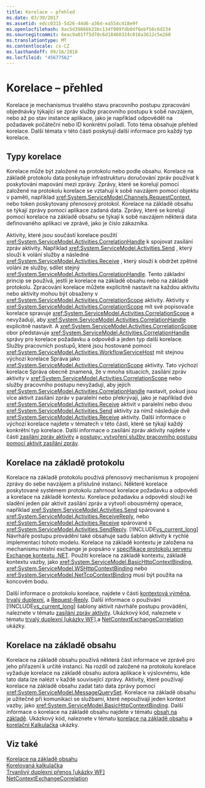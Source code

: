 ```yaml
---
title: Korelace – přehled
ms.date: 03/30/2017
ms.assetid: edcc0315-5d26-44d6-a36d-ea554c418e9f
ms.openlocfilehash: 8ac5d39866b23bc134f009fdb0df6ebf56c6d234
ms.sourcegitcommit: 6eac9a01ff5d70c6d18460324c016a3612c5e268
ms.translationtype: MT
ms.contentlocale: cs-CZ
ms.lasthandoff: 09/16/2018
ms.locfileid: "45677562"
---
```

# <a name="correlation-overview"></a>Korelace – přehled
Korelace je mechanismus trvalého stavu pracovního postupu zpracování objednávky týkající se zpráv služby pracovního postupu k sobě navzájem, nebo až po stav instance aplikace, jako je například odpovědět na požadavek počáteční nebo ID konkrétní pořadí. Toto téma obsahuje přehled korelace. Další témata v této části poskytují další informace pro každý typ korelace.  
  
## <a name="types-of-correlation"></a>Typy korelace  
 Korelace může být založené na protokolu nebo podle obsahu. Korelace na základě protokolu data poskytuje infrastrukturu doručování zpráv používat k poskytování mapování mezi zprávy. Zprávy, které se korelují pomocí založené na protokolu korelace se vztahují k sobě navzájem pomocí objektu v paměti, například <xref:System.ServiceModel.Channels.RequestContext>, nebo token poskytovaný přenosový protokol. Korelace na základě obsahu se týkají zprávy pomocí aplikace zadaná data. Zprávy, které se korelují pomocí korelace na základě obsahu se týkají k sobě navzájem některá data definovaného aplikací ve zprávě, jako je číslo zákazníka.  
  
 Aktivity, které jsou součástí korelace použití <xref:System.ServiceModel.Activities.CorrelationHandle> k spojovat zasílání zpráv aktivity. Například <xref:System.ServiceModel.Activities.Send> , který slouží k volání služby a následné <xref:System.ServiceModel.Activities.Receive> , který slouží k obdržet zpětné volání ze služby, sdílet stejný <xref:System.ServiceModel.Activities.CorrelationHandle>. Tento základní princip se používá, jestli je korelace na základě obsahu nebo na základě protokolu. Zpracování korelace můžete explicitně nastavit na každou aktivitu nebo aktivity mohou být obsaženy v <xref:System.ServiceModel.Activities.CorrelationScope> aktivity. Aktivity v <xref:System.ServiceModel.Activities.CorrelationScope> mít své popisovače korelace spravuje <xref:System.ServiceModel.Activities.CorrelationScope> a nevyžadují, aby <xref:System.ServiceModel.Activities.CorrelationHandle> explicitně nastavit. A <xref:System.ServiceModel.Activities.CorrelationScope> obor představuje <xref:System.ServiceModel.Activities.CorrelationHandle> správy pro korelace požadavku a odpovědi a jeden typ další korelace. Služby pracovních postupů, které jsou hostované pomocí <xref:System.ServiceModel.Activities.WorkflowServiceHost> mít stejnou výchozí korelace Správa jako <xref:System.ServiceModel.Activities.CorrelationScope> aktivity. Tato výchozí korelace Správa obecně znamená, že v mnoha situacích, zasílání zpráv aktivity v <xref:System.ServiceModel.Activities.CorrelationScope> nebo služby pracovního postupu nevyžadují, aby jejich <xref:System.ServiceModel.Activities.CorrelationHandle> nastavit, pokud jsou více aktivit zasílání zpráv v paralelní nebo překrývají, jako je například dvě <xref:System.ServiceModel.Activities.Receive> aktivit v paralelní nebo dvou <xref:System.ServiceModel.Activities.Send> aktivity za nímž následuje dvě <xref:System.ServiceModel.Activities.Receive> aktivity. Další informace o výchozí korelace najdete v tématech v této části, které se týkají každý konkrétní typ korelace. Další informace o zasílání zpráv aktivity najdete v části [zasílání zpráv aktivity](../../../../docs/framework/wcf/feature-details/messaging-activities.md) a [postupy: vytvoření služby pracovního postupu pomocí aktivit zasílání zpráv](../../../../docs/framework/wcf/feature-details/how-to-create-a-workflow-service-with-messaging-activities.md).  
  
## <a name="protocol-based-correlation"></a>Korelace na základě protokolu  
 Korelace na základě protokolu používá přenosový mechanismus k propojení zprávy do sebe navzájem a příslušné instanci. Některé korelace poskytované systémem protokolu zahrnout korelace požadavku a odpovědi a korelace na základě kontextu. Korelace požadavku a odpovědi slouží ke sladění jeden pár aktivit zasílání zpráv a vytvoří obousměrný operace, například <xref:System.ServiceModel.Activities.Send> spárované s <xref:System.ServiceModel.Activities.ReceiveReply>, nebo <xref:System.ServiceModel.Activities.Receive> spárované s <xref:System.ServiceModel.Activities.SendReply>. [!INCLUDE[vs_current_long](../../../../includes/vs-current-long-md.md)] Návrháře postupu provádění také obsahuje sadu šablon aktivity k rychlé implementaci tohoto modelu. Korelace na základě kontextu je založena na mechanismu místní exchange je popsáno v [specifikace protokolu serveru Exchange kontextu .NET](https://go.microsoft.com/fwlink/?LinkID=166059). Použití korelace na základě kontextu, základě kontextu vazby, jako <xref:System.ServiceModel.BasicHttpContextBinding>, <xref:System.ServiceModel.WSHttpContextBinding> nebo <xref:System.ServiceModel.NetTcpContextBinding> musí být použita na koncovém bodu.  
  
 Další informace o protokolu korelace, najdete v části [kontextová výměna](../../../../docs/framework/wcf/feature-details/context-exchange-correlation.md), [trvalý duplexní](../../../../docs/framework/wcf/feature-details/durable-duplex-correlation.md), a [Request-Reply](../../../../docs/framework/wcf/feature-details/request-reply-correlation.md). Další informace o používání [!INCLUDE[vs_current_long](../../../../includes/vs-current-long-md.md)] šablony aktivit návrháře postupu provádění, naleznete v tématu [zasílání zpráv aktivity](../../../../docs/framework/wcf/feature-details/messaging-activities.md). Ukázkový kód, naleznete v tématu [trvalý duplexní &#91;ukázky WF&#93; ](../../../../docs/framework/windows-workflow-foundation/samples/durable-duplex.md) a [NetContextExchangeCorrelation](https://msdn.microsoft.com/library/93c74a1a-b9e2-46c6-95c0-c9b0e9472caf) ukázky.  
  
## <a name="content-based-correlation"></a>Korelace na základě obsahu  
 Korelace na základě obsahu používá některá část informace ve zprávě pro jeho přiřazení k určité instanci. Na rozdíl od založené na protokolu korelace vyžaduje korelace na základě obsahu autora aplikace k výslovnému, kde tato data lze nalézt v každé související zprávy. Aktivity, které používají korelace na základě obsahu zadat tato data zprávy pomocí <xref:System.ServiceModel.MessageQuerySet>. Korelace na základě obsahu je užitečné při komunikaci se službami, které nepoužívají jeden kontext vazby, jako <xref:System.ServiceModel.BasicHttpContextBinding>. Další informace o korelace na základě obsahu najdete v tématu [obsah na základě](../../../../docs/framework/wcf/feature-details/content-based-correlation.md). Ukázkový kód, naleznete v tématu [korelace na základě obsahu](../../../../docs/framework/windows-workflow-foundation/samples/content-based-correlation.md) a [korelační Kalkulačka](../../../../docs/framework/windows-workflow-foundation/samples/correlated-calculator.md) ukázky.  
  
## <a name="see-also"></a>Viz také  
 [Korelace na základě obsahu](../../../../docs/framework/windows-workflow-foundation/samples/content-based-correlation.md)  
 [Korelovaná kalkulačka](../../../../docs/framework/windows-workflow-foundation/samples/correlated-calculator.md)  
 [Trvanlivý duplexní přenos &#91;ukázky WF&#93;](../../../../docs/framework/windows-workflow-foundation/samples/durable-duplex.md)  
 [NetContextExchangeCorrelation](https://msdn.microsoft.com/library/93c74a1a-b9e2-46c6-95c0-c9b0e9472caf)
